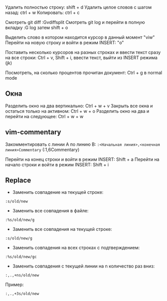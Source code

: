 Удалить полностью строку: shift + d
Удалить целое словов с шагом назад: ctrl + w
Копировать: ctrl + c

Смотреть git diff :Gvdiffsplit
Смотреть git log и перейти в полную вкладку :G log затем shift + o

Выделить слово в котором находится курсор в данный момент "viw"
Перейти на новую строку и войти в режим INSERT: "o"

Поставить несколько курсоров на разных строках и ввести текст сразу на все строки: Ctrl + v, Shift + i, ввести текст, выйти из INSERT режима (jk)

Посмотреть, на сколько процентов прочитан документ: Ctrl + g в normal mode

## Окна
Разделить окно на два вертикально: Ctrl + w + v
Закрыть все окна и остаться только на активном: Ctrl + w + o
Разделить окно на два и перейти на следующее: Ctrl + w + w

## vim-commentary
Закомментировать с линии A по линию B: `:<Начальная линия>,<конечная линия>Commentary` (:1,6Commentary)

Перейти на конец строки и войти в режим INSERT: Shift + a
Перейти на начало строки и войти в режим INSERT: Shift + i

## Replace
- Заменить совпадение на текущей строке:
```
:s/old/new
```
- Заменить все совпадения в файле:
```
:%s/old/new/g
```
- Заменить все совпадения на текущей строке:
```
:s/old/new/g
```
- Заменить совпадения на всех строках с подтверждением:
```
:%s/old/new/gc
```
- Заменить совпадения с текущей линии на n количество раз вниз:
```
:,.,+ns/old/new
```
Пример:
```
:,.,+3s/old/new
```

